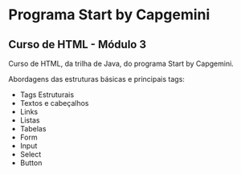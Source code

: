 # Programa Start by Capgemini

## Curso de HTML - Módulo 3

Curso de HTML, da trilha de Java, do programa Start by Capgemini.

Abordagens das estruturas básicas e principais tags:

- Tags Estruturais
- Textos e cabeçalhos
- Links
- Listas
- Tabelas
- Form
- Input
- Select
- Button